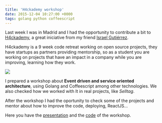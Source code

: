 ```yaml
---
title: 'H4ckademy workshop'
date: 2015-12-04 10:27:00 +0000
tags: golang python coffeescript
---
```

Last week I was in Madrid and I had the opportunity to contribute a bit to [H4ckademy][h4ckademy], a great iniciative from my friend [Israel Gutiérrez][isra].

H4ckademy is a 9 week code retreat working on open source projects, they have startups as partners providing mentorship, so as a student you are working on projects that have an impact in a company while you are improving, learning how they work.

![](/content/images/2015/12/h4ckademy.jpg)

I prepared a workshop about **Event driven and service oriented architecture**, using Golang and Coffeescript among other technologies. We also checked how we worked with It in real projects, like *Selltag*.

After the workshop I had the oportunity to check some of the projects and mentor about how to improve the code, deploying, ReactJS...

Here you have the [presentation][presentation] and the [code][gh] of the workshop.

[h4ckademy]: http://www.h4ckademy.com/
[isra]: https://twitter.com/gootyfer
[gh]: https://github.com/javaguirre/h4ckademy-workshop
[presentation]: http://javaguirre.github.io/h4ckademy-workshop/presentation/#1
